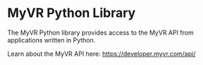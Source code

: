 # MyVR Python Library
The MyVR Python library provides access to the MyVR API from 
applications written in Python.

Learn about the MyVR API here:
https://developer.myvr.com/api/
